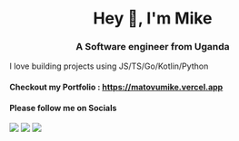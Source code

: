 <h1 align="center">Hey 👋, I'm Mike</h1>
<h3 align="center">A Software engineer from Uganda</h3>

I love building projects using JS/TS/Go/Kotlin/Python

 #### Checkout my Portfolio : https://matovumike.vercel.app

#### Please follow me on Socials
[<img src="https://img.shields.io/badge/twitter-%231DA1F2.svg?&style=for-the-badge&logo=twitter&logoColor=white" />](https://twitter.com/MikeMatovu_)  [<img src="https://img.shields.io/badge/linkedin-%230077B5.svg?&style=for-the-badge&logo=linkedin&logoColor=white" />](https://www.linkedin.com/in/matovu-mike-462654222) [<img src = "https://img.shields.io/badge/instagram-%23E4405F.svg?&style=for-the-badge&logo=instagram&logoColor=white">](https://www.instagram.com/mikematovu21)


